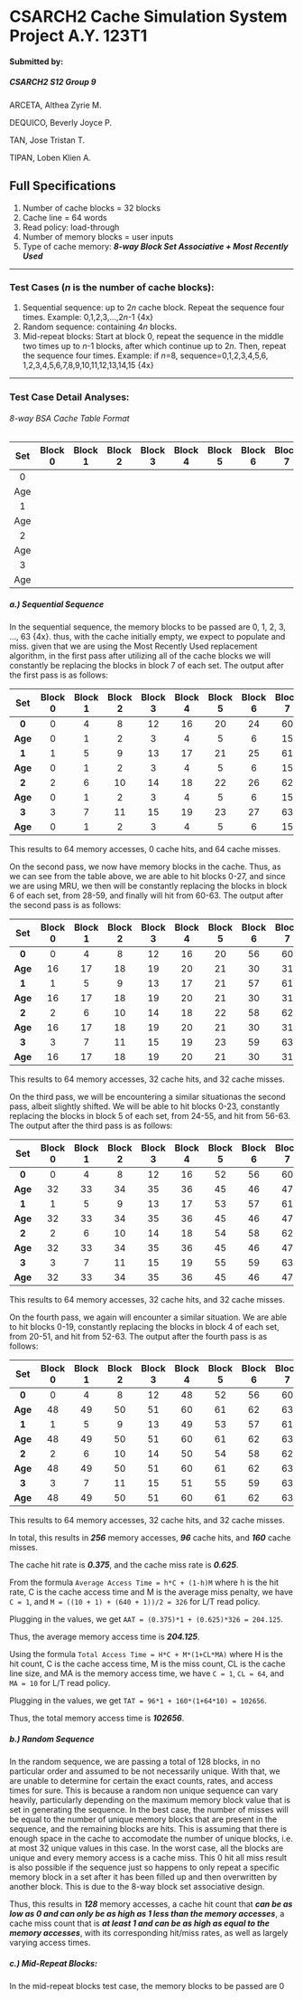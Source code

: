 # CSARCH2 Cache Simulation System Project A.Y. 123T1

#### Submitted by:
##### CSARCH2 S12 Group 9
ARCETA, Althea Zyrie M.

DEQUICO, Beverly Joyce P.

TAN, Jose Tristan T.

TIPAN, Loben Klien A.

## Full Specifications

1. Number of cache blocks = 32 blocks
2. Cache line = 64 words
3. Read policy: load-through
4. Number of memory blocks = user inputs
5. Type of cache memory: ***8-way Block Set Associative + Most Recently Used***

---
### Test Cases (*n* is the number of cache blocks):
1. Sequential sequence: up to 2*n* cache block. Repeat the sequence four times. Example: 0,1,2,3,...,2*n*-1 {4x}
2. Random sequence: containing 4*n* blocks.
3. Mid-repeat blocks: Start at block 0, repeat the sequence in the middle two times up to *n*-1 blocks, after which continue up to 2*n*. Then, repeat the sequence four times. Example: if *n*=8, sequence=0,1,2,3,4,5,6, 1,2,3,4,5,6,7,8,9,10,11,12,13,14,15 {4x}
---
### Test Case Detail Analyses:
###### 8-way BSA Cache Table Format
|  Set  | Block 0 | Block 1 | Block 2 | Block 3 | Block 4 | Block 5 | Block 6 | Block 7 |
| :---: | ------- | ------- | ------- | ------- | ------- | ------- | ------- | ------- |
|   0   |         |         |         |         |         |         |         |         |
|  Age  |         |         |         |         |         |         |         |         |
|   1   |         |         |         |         |         |         |         |         |
|  Age  |         |         |         |         |         |         |         |         |
|   2   |         |         |         |         |         |         |         |         |
|  Age  |         |         |         |         |         |         |         |         |
|   3   |         |         |         |         |         |         |         |         |
|  Age  |         |         |         |         |         |         |         |         |

##### a.) Sequential Sequence

In the sequential sequence, the memory blocks to be passed are 0, 1, 2, 3, ..., 63 {4x}. thus, with the cache initially empty, we expect to populate and miss. given that we are using the Most Recently Used replacement algorithm, in the first pass after utilizing all of the cache blocks we will constantly be replacing the blocks in block 7 of each set. The output after the first pass is as follows: 

|  Set  |  Block 0  |  Block 1  |  Block 2  |  Block 3  |  Block 4  |  Block 5  |  Block 6  |  Block 7  |
| :---: | :-------: | :-------: | :-------: | :-------: | :-------: | :-------: | :-------: | :-------: |
| **0** |     0     |     4     |     8     |     12    |     16    |     20    |     24    |     60    |
|**Age**|     0     |     1     |     2     |     3     |     4     |     5     |     6     |     15    |
| **1** |     1     |     5     |     9     |     13    |     17    |     21    |     25    |     61    |
|**Age**|     0     |     1     |     2     |     3     |     4     |     5     |     6     |     15    |
| **2** |     2     |     6     |     10    |     14    |     18    |     22    |     26    |     62    |
|**Age**|     0     |     1     |     2     |     3     |     4     |     5     |     6     |     15    |
| **3** |     3     |     7     |     11    |     15    |     19    |     23    |     27    |     63    |
|**Age**|     0     |     1     |     2     |     3     |     4     |     5     |     6     |     15    |

This results to 64 memory accesses, 0 cache hits, and 64 cache misses.

On the second pass, we now have memory blocks in the cache. Thus, as we can see from the table above, we are able to hit blocks 0-27, and since we are using MRU, we then will be constantly replacing the blocks in block 6 of each set, from 28-59, and finally will hit from 60-63. The output after the second pass is as follows:

|  Set  |  Block 0  |  Block 1  |  Block 2  |  Block 3  |  Block 4  |  Block 5  |  Block 6  |  Block 7  |
| :---: | :-------: | :-------: | :-------: | :-------: | :-------: | :-------: | :-------: | :-------: |
| **0** |     0     |     4     |     8     |     12    |     16    |     20    |     56    |     60    |
|**Age**|     16    |     17    |     18    |     19    |     20    |     21    |     30    |     31    |
| **1** |     1     |     5     |     9     |     13    |     17    |     21    |     57    |     61    |
|**Age**|     16    |     17    |     18    |     19    |     20    |     21    |     30    |     31    |
| **2** |     2     |     6     |     10    |     14    |     18    |     22    |     58    |     62    |
|**Age**|     16    |     17    |     18    |     19    |     20    |     21    |     30    |     31    |
| **3** |     3     |     7     |     11    |     15    |     19    |     23    |     59    |     63    |
|**Age**|     16    |     17    |     18    |     19    |     20    |     21    |     30    |     31    |

This results to 64 memory accesses, 32 cache hits, and 32 cache misses.

On the third pass, we will be encountering a similar situationas the second pass, albeit slightly shifted. We will be able to hit blocks 0-23, constantly replacing the blocks in block 5 of each set, from 24-55, and hit from 56-63. The output after the third pass is as follows:

|  Set  |  Block 0  |  Block 1  |  Block 2  |  Block 3  |  Block 4  |  Block 5  |  Block 6  |  Block 7  |
| :---: | :-------: | :-------: | :-------: | :-------: | :-------: | :-------: | :-------: | :-------: |
| **0** |     0     |     4     |     8     |     12    |     16    |     52    |     56    |     60    |
|**Age**|     32    |     33    |     34    |     35    |     36    |     45    |     46    |     47    |
| **1** |     1     |     5     |     9     |     13    |     17    |     53    |     57    |     61    |
|**Age**|     32    |     33    |     34    |     35    |     36    |     45    |     46    |     47    |
| **2** |     2     |     6     |     10    |     14    |     18    |     54    |     58    |     62    |
|**Age**|     32    |     33    |     34    |     35    |     36    |     45    |     46    |     47    |
| **3** |     3     |     7     |     11    |     15    |     19    |     55    |     59    |     63    |
|**Age**|     32    |     33    |     34    |     35    |     36    |     45    |     46    |     47    |

This results to 64 memory accesses, 32 cache hits, and 32 cache misses.

On the fourth pass, we again will encounter a similar situation. We are able to hit blocks 0-19, constantly replacing the blocks in block 4 of each set, from 20-51, and hit from 52-63. The output after the fourth pass is as follows:

|  Set  |  Block 0  |  Block 1  |  Block 2  |  Block 3  |  Block 4  |  Block 5  |  Block 6  |  Block 7  |
| :---: | :-------: | :-------: | :-------: | :-------: | :-------: | :-------: | :-------: | :-------: |
| **0** |     0     |     4     |     8     |     12    |     48    |     52    |     56    |     60    |
|**Age**|     48    |     49    |     50    |     51    |     60    |     61    |     62    |     63    |
| **1** |     1     |     5     |     9     |     13    |     49    |     53    |     57    |     61    |
|**Age**|     48    |     49    |     50    |     51    |     60    |     61    |     62    |     63    |
| **2** |     2     |     6     |     10    |     14    |     50    |     54    |     58    |     62    |
|**Age**|     48    |     49    |     50    |     51    |     60    |     61    |     62    |     63    |
| **3** |     3     |     7     |     11    |     15    |     51    |     55    |     59    |     63    |
|**Age**|     48    |     49    |     50    |     51    |     60    |     61    |     62    |     63    |

This results to 64 memory accesses, 32 cache hits, and 32 cache misses.

In total, this results in ***256*** memory accesses, ***96*** cache hits, and ***160*** cache misses.

The cache hit rate is ***0.375***, and the cache miss rate is ***0.625***.

From the formula `Average Access Time = h*C + (1-h)M` where h is the hit rate, C is the cache access time and M is the average miss penalty, we have `C = 1`, and `M = ((10 + 1) + (640 + 1))/2 = 326` for L/T read policy.

Plugging in the values, we get `AAT = (0.375)*1 + (0.625)*326 = 204.125`.

Thus, the average memory access time is ***204.125***.

Using the  formula `Total Access Time = H*C + M*(1+CL*MA)` where H is the hit count, C is the cache access time, M is the miss count, CL is the cache line size, and MA is the memory access time, we have `C = 1`, `CL = 64`, and `MA = 10` for L/T read policy.

Plugging in the values, we get `TAT = 96*1 + 160*(1+64*10) = 102656`.

Thus, the total memory access time is ***102656***.

##### b.) Random Sequence

In the random sequence, we are passing a total of 128 blocks, in no particular order and assumed to be not necessarily unique. With that, we are unable to determine for certain the exact counts, rates, and access times for sure. This is because a random non unique sequence can vary heavily, particularly depending on the maximum memory block value that is set in generating the sequence. In the best case, the number of misses will be equal to the number of unique memory blocks that are present in the sequence, and the remaining blocks are hits. This is assuming that there is enough space in the cache to accomodate the number of unique blocks, i.e. at most 32 unique values in this case. In the worst case, all the blocks are unique and every memory access is a cache miss. This 0 hit all miss result is also possible if the sequence 
just so happens to only repeat a specific memory block in a set after it has been filled up and then overwritten by another block. This is due to the 8-way block set associative design.

Thus, this results in ***128*** memory accesses, a cache hit count that ***can be as low as 0 and can only be as high as 1 less than the memory accesses***, a cache miss count that is ***at least 1 and can be as high as equal to the memory accesses***, with its corresponding hit/miss rates, as well as largely varying access times.


##### c.) Mid-Repeat Blocks: 

In the mid-repeat blocks test case, the memory blocks to be passed are 0
